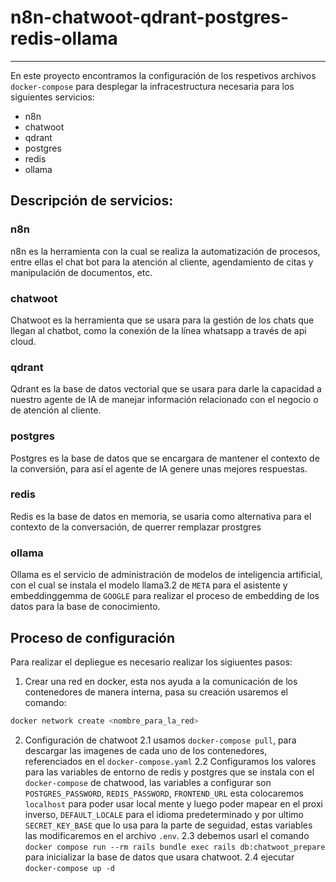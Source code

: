 # n8n-chatwoot-qdrant-postgres-redis-ollama
---

En este proyecto encontramos la configuración de los respetivos archivos `docker-compose` para desplegar la infracestructura necesaria para los siguientes servicios:

- n8n
- chatwoot
- qdrant
- postgres
- redis
- ollama

## Descripción de servicios:

### n8n

n8n es la herramienta con la cual se realiza la automatización de procesos, entre ellas el chat bot para la atención al cliente, agendamiento de citas y manipulación de documentos, etc. 

### chatwoot

Chatwoot es la herramienta que se usara para la gestión de los chats que llegan al chatbot, como la conexión de la línea whatsapp a través de api cloud.

### qdrant

Qdrant es la base de datos vectorial que se usara para darle la capacidad a nuestro agente de IA de manejar información relacionado con el negocio o de atención al cliente.

### postgres

Postgres es la base de datos que se encargara de mantener el contexto de la conversión, para así el agente de IA genere unas mejores respuestas.

### redis

Redis es la base de datos en memoria, se usaria como alternativa para el contexto de la conversación, de querrer remplazar prostgres

### ollama

Ollama es el servicio de administración de modelos de inteligencia artificial, con el cual se instala el modelo llama3.2 de `META` para el asistente y embeddinggemma de `GOOGLE` para realizar el proceso de embedding de los datos para la base de conocimiento.

## Proceso de configuración

Para realizar el depliegue es necesario realizar los sigiuentes pasos:

1. Crear una red en docker, esta nos ayuda a la comunicación de los contenedores de manera interna, pasa su creación usaremos el comando:

``` bash
docker network create <nombre_para_la_red>
```

2. Configuración de chatwoot
    2.1 usamos `docker-compose pull`, para descargar las imagenes de cada uno de los contenedores, referenciados en el `docker-compose.yaml`
    2.2 Configuramos los valores para las variables de entorno de redis y postgres que se instala con el `docker-compose` de chatwood, las variables a configurar son `POSTGRES_PASSWORD`, `REDIS_PASSWORD`, `FRONTEND_URL` esta colocaremos `localhost` para poder usar local mente y luego poder mapear en el proxi inverso, `DEFAULT_LOCALE` para el idioma predeterminado y por ultimo `SECRET_KEY_BASE` que lo usa para la parte de seguidad, estas variables las modificaremos en el archivo `.env`.
    2.3 debemos usarl el comando `docker compose run --rm rails bundle exec rails db:chatwoot_prepare` para inicializar la base de datos que usara chatwoot.
    2.4 ejecutar `docker-compose up -d`
